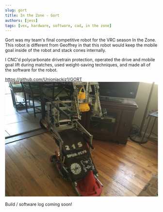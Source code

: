 ```yaml
---
slug: gort
title: In the Zone - Gort
authors: [jess]
tags: [vex, hardware, software, cad, in the zone]
---
```


Gort was my team's final competitive robot for the VRC season In the Zone. This robot is different from Geoffrey in that this robot would keep the mobile goal inside of the robot and stack cones internally.

I CNC'd polycarbonate drivetrain protection, operated the drive and mobile goal lift during matches, used weight-saving techniques, and made all of the software for the robot.

https://github.com/Unionjackjz1/GORT
![](banner.jpg)

<!--truncate-->

Build / software log coming soon!